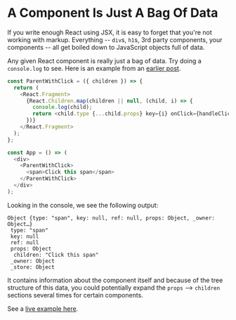 # A Component Is Just A Bag Of Data

If you write enough React using JSX, it is easy to forget that you're not
working with markup. Everything -- `div`s, `h1`s, 3rd party components, your
components -- all get boiled down to JavaScript objects full of data.

Any given React component is really just a bag of data. Try doing a
`console.log` to see. Here is an example from an [earlier
post](https://github.com/jbranchaud/til/blob/master/react/dynamically-add-props-to-a-child-component.md).

```javascript
const ParentWithClick = ({ children }) => {
  return (
    <React.Fragment>
      {React.Children.map(children || null, (child, i) => {
        console.log(child);
        return <child.type {...child.props} key={i} onClick={handleClick} />;
      })}
    </React.Fragment>
  );
};

const App = () => (
  <div>
    <ParentWithClick>
      <span>Click this span</span>
    </ParentWithClick>
  </div>
);
```

Looking in the console, we see the following output:

```
Object {type: "span", key: null, ref: null, props: Object, _owner: Object…}
 type: "span"
 key: null
 ref: null
 props: Object
  children: "Click this span"
 _owner: Object
 _store: Object
```

It contains information about the component itself and because of the tree
structure of this data, you could potentially expand the `props` -->
`children` sections several times for certain components.

See a [live example here](https://codesandbox.io/s/l41pj382x7).
